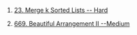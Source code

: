 1. [23. Merge k Sorted Lists -- Hard](https://leetcode.com/problems/merge-k-sorted-lists/)

2. [669. Beautiful Arrangement II --Medium](https://leetcode.com/problems/beautiful-arrangement-ii/solution/)

